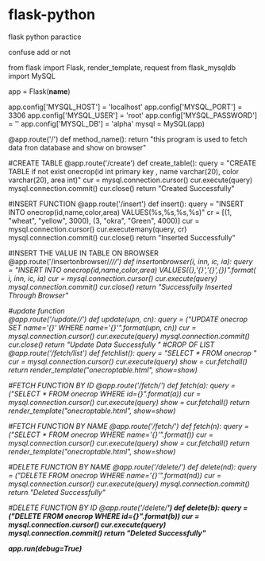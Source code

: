 # flask-python
flask python paractice

confuse add or not

from flask import Flask, render_template, request
from flask_mysqldb import MySQL

app = Flask(__name__)

app.config['MYSQL_HOST'] = 'localhost'
app.config['MYSQL_PORT'] = 3306
app.config['MYSQL_USER'] = 'root'
app.config['MYSQL_PASSWORD'] = ''
app.config['MYSQL_DB'] = 'alpha'
mysql = MySQL(app)


@app.route('/')
def method_name():
    return "this program is used to fetch data fron database and show on browser"

#CREATE TABLE 
@app.route('/create')
def create_table():
    query = "CREATE TABLE if not exist onecrop(id int primary key , name varchar(20), color varchar(20), area int)"
    cur = mysql.connection.cursor()
    cur.execute(query)
    mysql.connection.commit()
    cur.close()
    return "Created Successfully"

#INSERT FUNCTION
@app.route('/insert')
def insert():
    query = "INSERT INTO onecrop(id,name,color,area) VALUES(%s,%s,%s,%s)"
    cr = [(1, "wheat", "yellow", 3000), (3, "okra", "Green", 4000)]
    cur = mysql.connection.cursor()
    cur.executemany(query, cr)
    mysql.connection.commit()
    cur.close()
    return "Inserted Successfully"
    
#INSERT THE VALUE IN TABLE ON BROWSER
@app.route('/insertonbrowser/<i>/<inn>/<ic>/<ia>')
def insertonbrowser(i, inn, ic, ia):
    query = "INSERT INTO onecrop(id,name,color,area) VALUES({},'{}','{}',{})".format(
        i, inn, ic, ia)
    cur = mysql.connection.cursor()
    cur.execute(query)
    mysql.connection.commit()
    cur.close()
    return "Successfully Inserted Through Browser"
    
#update function   
@app.route('/update/<upn>/<cn>')
def update(upn, cn):
    query = ("UPDATE onecrop SET name='{}' WHERE name='{}'".format(upn, cn))
    cur = mysql.connection.cursor()
    cur.execute(query)
    mysql.connection.commit()
    cur.close()
    return "Update Data Successfully "
#CROP OF LIST
@app.route('/fetch/list')
def fetchlist():
    query = "SELECT * FROM onecrop "
    cur = mysql.connection.cursor()
    cur.execute(query)
    show = cur.fetchall()
    return render_template("onecroptable.html", show=show)

#FETCH FUNCTION BY ID
@app.route('/fetch/<a>')
def fetch(a):
    query = ("SELECT * FROM onecrop WHERE id={}".format(a))
    cur = mysql.connection.cursor()
    cur.execute(query)
    show = cur.fetchall()
    return render_template("onecroptable.html", show=show)
    
#FETCH FUNCTION BY NAME
@app.route('/fetch/<n>')
def fetch(n):
    query = ("SELECT * FROM onecrop WHERE name='{}'".format())
    cur = mysql.connection.cursor()
    cur.execute(query)
    show = cur.fetchall()
    return render_template("onecroptable.html", show=show)
   
#DELETE FUNCTION BY NAME
@app.route('/delete/<nd>')
def delete(nd):
    query = ("DELETE FROM onecrop WHERE  name='{}'".format(nd))
    cur = mysql.connection.cursor()
    cur.execute(query)
    mysql.connection.commit()
    return "Deleted Successfully"    
    
#DELETE FUNCTION BY ID
@app.route('/delete/<b>')
def delete(b):
    query = ("DELETE FROM onecrop WHERE  id={}".format(b))
    cur = mysql.connection.cursor()
    cur.execute(query)
    mysql.connection.commit()
    return "Deleted Successfully"


app.run(debug=True)
